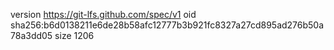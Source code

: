 version https://git-lfs.github.com/spec/v1
oid sha256:b6d0138211e6de28b58afc12777b3b921fc8327a27cd895ad276b50a78a3dd05
size 1206
